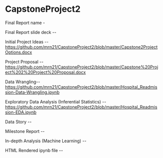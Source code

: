 # CapstoneProject2

Final Report name - 

Final Report slide deck -- 

Initial Project Ideas -- https://github.com/mrn21/CapstoneProject2/blob/master/Capstone2ProjectOptions.docx

Project Proposal -- https://github.com/mrn21/CapstoneProject2/blob/master/Capstone%20Project%202%20Project%20Proposal.docx

Data Wrangling-- https://github.com/mrn21/CapstoneProject2/blob/master/Hospital_Readmission-Data-Wrangling.ipynb

Exploratory Data Analysis (Inferential Statistics) -- https://github.com/mrn21/CapstoneProject2/blob/master/Hospital_Readmission-EDA.ipynb

Data Story -- 

Milestone Report --

In-depth Analysis (Machine Learning) -- 



HTML Rendered ipynb file -- 
